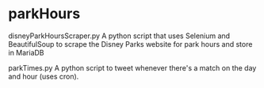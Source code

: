 # parkHours
disneyParkHoursScraper.py
A python script that uses Selenium and BeautifulSoup to scrape the Disney Parks website for park hours and store in MariaDB

parkTimes.py
A python script to tweet whenever there's a match on the day and hour (uses cron).

